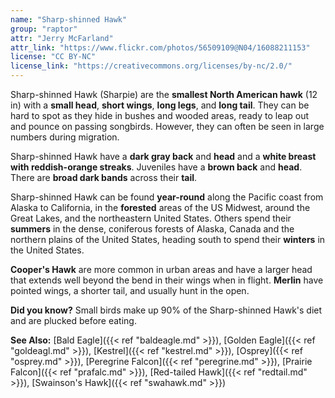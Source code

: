 ```yaml
---
name: "Sharp-shinned Hawk"
group: "raptor"
attr: "Jerry McFarland"
attr_link: "https://www.flickr.com/photos/56509109@N04/16088211153"
license: "CC BY-NC"
license_link: "https://creativecommons.org/licenses/by-nc/2.0/"
---
```

Sharp-shinned Hawk (Sharpie) are the **smallest North American hawk** (12 in) with a **small head**, **short wings**, **long legs**, and **long tail**. They can be hard to spot as they hide in bushes and wooded areas, ready to leap out and pounce on passing songbirds. However, they can often be seen in large numbers during migration.

Sharp-shinned Hawk have a **dark gray back** and **head** and a **white breast with reddish-orange streaks**. Juveniles have a **brown back** and **head**. There are **broad dark bands** across their **tail**.

Sharp-shinned Hawk can be found **year-round** along the Pacific coast from Alaska to California, in the **forested** areas of the US Midwest, around the Great Lakes, and the northeastern United States. Others spend their **summers** in the dense, coniferous forests of Alaska, Canada and the northern plains of the United States, heading south to spend their **winters** in the United States.

**Cooper's Hawk** are more common in urban areas and have a larger head that extends well beyond the bend in their wings when in flight. **Merlin** have pointed wings, a shorter tail, and usually hunt in the open.

**Did you know?** Small birds make up 90% of the Sharp-shinned Hawk's diet and are plucked before eating.

<!-- generated, do not edit -->
**See Also:**
[Bald Eagle]({{< ref "baldeagle.md" >}}),
[Golden Eagle]({{< ref "goldeagl.md" >}}),
[Kestrel]({{< ref "kestrel.md" >}}),
[Osprey]({{< ref "osprey.md" >}}),
[Peregrine Falcon]({{< ref "peregrine.md" >}}),
[Prairie Falcon]({{< ref "prafalc.md" >}}),
[Red-tailed Hawk]({{< ref "redtail.md" >}}),
[Swainson's Hawk]({{< ref "swahawk.md" >}})

